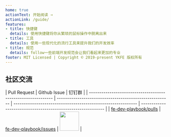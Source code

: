 ```yaml
---
home: true
actionText: 开始阅读 →
actionLink: /guide/
features:
- title: 快捷键
  details: 使用快捷键将你从繁琐的鼠标操作中脱离出来
- title: 工具
  details: 使用一些现代化的流行工具来提升我们的开发效率
- title: 规范
  details: follow一些前端开发规范会让我们看起来更加的专业
footer: MIT Licensed | Copyright © 2019-present YKFE 版权所有
---
```


## 社区交流

| Pull Request                                                | Github Issue                                            | 钉钉群                                                                                                       |
| ------------------------------------------------------------ | ------------------------------------------------------- | ------------------------------------------------------------ | ------------------------------------------------------------ |
| [fe-dev-playbook/pulls](https://github.com/ykfe/fe-dev-playbook/pulls) | [fe-dev-playbook/issues](https://github.com/ykfe/fe-dev-playbook/issues) | <img src="https://img.alicdn.com/tfs/TB15zfha79E3KVjSZFGXXc19XXa-750-990.jpg" width="60" /> |



